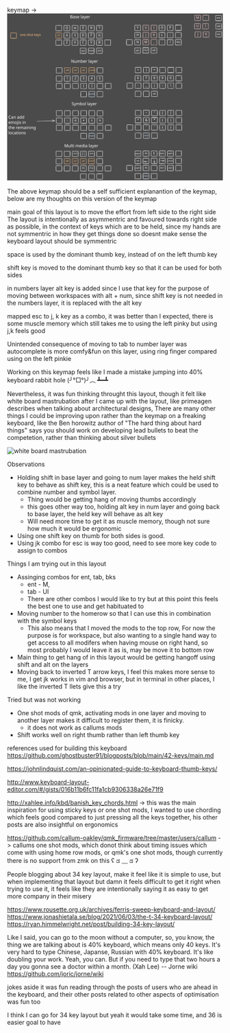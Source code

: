 keymap -> ![current keymap](./keymap.svg)

The above keymap should be a self sufficient explanantion of the keymap, below are my thoughts on this version of the keymap

main goal of this layout is to move the effort from left side to the right side
The layout is intentionally as asymmentric and favoured towards right side as possible, in the context of keys which are to be held, since my hands are not symmentric in how they get things done so doesnt make sense the keyboard layout should be symmentric

space is used by the dominant thumb key, instead of on the left thumb key 


shift key is moved to the dominant thumb key so that it can be used for both sides

in numbers layer alt key is added since I use that key for the purpose of moving between workspaces with alt + num, since shift key is not needed in the numbers layer, it is replaced with the alt key

mapped esc to j, k key as a combo, it was better than I expected, there is some muscle memory which still takes me to using the left pinky but using j,k feels good

Unintended consequence of moving to tab to number layer was autocomplete is more comfy&fun on this layer, using ring finger compared using on the left pinkie

Working on this keymap feels like I made a mistake jumping into 40% keyboard rabbit hole (╯°□°)╯︵ ┻━┻

Nevertheless, it was fun thinking throught this layout, though it felt like white board mastrubation after I came up with the layout, like primeagen describes when talking about architectural designs, There are many other things I could be improving upon rather than the keymap on a freaking keyboard, like the Ben horowitz author of "The hard thing about hard things" says you should work on developing lead bullets to beat the competetion, rather than thinking about silver bullets

<picture>
    <source srcset="https://tenor.com/Hgjy.gif">
    <img alt="white board mastrubation">
</picture>

Observations
- Holding shift in base layer and going to num layer makes the held shift key to behave as shift key, this is a neat feature which could be used to combine number and symbol layer.
    - Thing would be getting hang of moving thumbs accordingly
    - this goes other way too, holding alt key in num layer and going back to base layer, the held key will behave as alt key
    - Will need more time to get it as muscle memory, though not sure how much it would be ergonomic
- Using one shift key on thumb for both sides is good.
- Using jk combo for esc is way too good, need to see more key code to assign to combos

Things I am trying out in this layout
- Assinging combos for ent, tab, bks
    - ent - M,
    - tab - UI
    - There are other combos I would like to try but at this point this feels the best one to use and get habituated to
- Moving number to the homerow so that I can use this in combination with the symbol keys
    - This also means that I moved the mods to the top row, For now the purpose is for workspace, but also wanting to a single hand way to get access to all modifers when having mouse on right hand, so most probably I would leave it as is, may be move it to bottom row
- Main thing to get hang of in this layout would be getting hangoff using shift and alt on the layers
- Moving back to inverted T arrow keys, I feel this makes more sense to me, I get jk works in vim and browser, but in terminal in other places, I like the inverted T llets give this a try

Tried but was not working
- One shot mods of qmk, activating mods in one layer and moving to another layer makes it difficult to register them, it is finicky.
    - it does not work as callums mods
- Shift works well on right thumb rather than left thumb key

references used for building this keyboard
https://github.com/ghostbuster91/blogposts/blob/main/42-keys/main.md

https://johnlindquist.com/an-opinionated-guide-to-keyboard-thumb-keys/

http://www.keyboard-layout-editor.com/#/gists/016b11b6fc11fa1cb9306338a26e71f9

http://xahlee.info/kbd/banish_key_chords.html -> this was the main inspiration for using sticky keys or one shot mods, I wanted to use chording which feels good compared to just pressing all the keys together, his other posts are also insightful on ergonomics

https://github.com/callum-oakley/qmk_firmware/tree/master/users/callum -> callums one shot mods, which donot think about timing issues which come with using home row mods, or qmk's one shot mods, though currently there is no support from zmk on this ʕ ಡ ﹏ ಡ ʔ

People blogging about 34 key layout, make it feel like it is simple to use, but when implementing that layout but damn it feels difficult to get it right when trying to use it, it feels like they are intentionally saying it as easy to get more company in their misery

https://www.rousette.org.uk/archives/ferris-sweep-keyboard-and-layout/
https://www.jonashietala.se/blog/2021/06/03/the-t-34-keyboard-layout/
https://ryan.himmelwright.net/post/building-34-key-layout/

Like I said, you can go to the moon without a computer, so, you know, the thing we are talking about is 40% keyboard, which means only 40 keys. It's very hard to type Chinese, Japanse, Russian with 40% keyboard. It's like doubling your work. Yeah, you can. But if you need to type that two hours a day you gonna see a doctor within a month. (Xah Lee) -- Jorne wiki  https://github.com/joric/jorne/wiki

jokes aside it was fun reading through the posts of users who are ahead in the keyboard, and their other posts related to other aspects of optimisation was fun too

I think I can go for 34 key layout but yeah it would take some time, and 36 is easier goal to have
